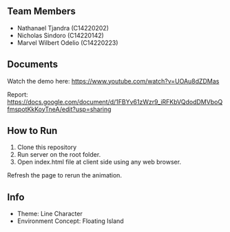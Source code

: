 ## Team Members
- Nathanael Tjandra (C14220202)
- Nicholas Sindoro (C14220142)
- Marvel Wilbert Odelio (C14220223)

## Documents
Watch the demo here: https://www.youtube.com/watch?v=UOAu8dZDMas

Report: https://docs.google.com/document/d/1FBYv61zWzr9_iRFKbVQdodDMVboQfmspotKkKoyTneA/edit?usp=sharing

## How to Run
1. Clone this repository
2. Run server on the root folder.
3. Open index.html file at  client side using any web browser.

Refresh the page to rerun the animation.

## Info
- Theme: Line Character
- Environment Concept: Floating Island
